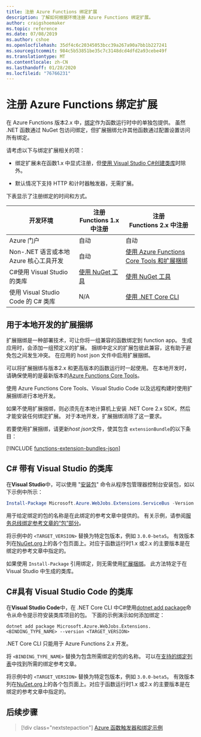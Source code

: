 ```yaml
---
title: 注册 Azure Functions 绑定扩展
description: 了解如何根据环境注册 Azure Functions 绑定扩展。
author: craigshoemaker
ms.topic: reference
ms.date: 07/08/2019
ms.author: cshoe
ms.openlocfilehash: 35df4c6c20345053bcc39a267a90a7bb1b227241
ms.sourcegitcommit: 984c5b53851be35c7c3148dcd4dfd2a93cebe49f
ms.translationtype: MT
ms.contentlocale: zh-CN
ms.lasthandoff: 01/28/2020
ms.locfileid: "76766231"
---
```

# <a name="register-azure-functions-binding-extensions"></a>注册 Azure Functions 绑定扩展

在 Azure Functions 版本2.x 中，[绑定](./functions-triggers-bindings.md)作为函数运行时中的单独包提供。 虽然 .NET 函数通过 NuGet 包访问绑定，但扩展捆绑允许其他函数通过配置设置访问所有绑定。

请考虑以下与绑定扩展相关的项：

- 绑定扩展未在函数1.x 中显式注册，但[使用 Visual Studio C#创建类库](#local-csharp)时除外。

- 默认情况下支持 HTTP 和计时器触发器，无需扩展。

下表显示了注册绑定的时间和方式。

| 开发环境 |注册<br/> Functions 1.x 中注册  |注册<br/> Functions 2.x 中注册  |
|-------------------------|------------------------------------|------------------------------------|
|Azure 门户|自动|自动|
|Non-.NET 语言或本地 Azure 核心工具开发|自动|[使用 Azure Functions Core Tools 和扩展捆绑](#extension-bundles)|
|C#使用 Visual Studio 的类库|[使用 NuGet 工具](#vs)|[使用 NuGet 工具](#vs)|
|使用 Visual Studio Code 的 C# 类库|N/A|[使用 .NET Core CLI](#vs-code)|

## <a name="extension-bundles"></a>用于本地开发的扩展捆绑

扩展捆绑是一种部署技术，可让你将一组兼容的函数绑定到 function app。 生成应用时，会添加一组预定义的扩展。 捆绑中定义的扩展包彼此兼容，这有助于避免包之间发生冲突。 在应用的 host json 文件中启用扩展捆绑。  

可以将扩展捆绑与版本2.x 和更高版本的函数运行时一起使用。 在本地开发时，请确保使用的是最新版本的[Azure Functions Core Tools](functions-run-local.md#v2)。

使用 Azure Functions Core Tools、Visual Studio Code 以及远程构建时使用扩展捆绑进行本地开发。

如果不使用扩展捆绑，则必须先在本地计算机上安装 .NET Core 2.x SDK，然后才能安装任何绑定扩展。 对于本地开发，扩展捆绑消除了这一要求。 

若要使用扩展捆绑，请更新*host json*文件，使其包含 `extensionBundle`的以下条目：
 
[!INCLUDE [functions-extension-bundles-json](../../includes/functions-extension-bundles-json.md)]

<a name="local-csharp"></a>

## <a name="vs"></a>C\# 带有 Visual Studio 的类库

在**Visual Studio**中，可以使用 "[安装包](https://docs.microsoft.com/nuget/tools/ps-ref-install-package)" 命令从程序包管理器控制台安装包，如以下示例中所示：

```powershell
Install-Package Microsoft.Azure.WebJobs.Extensions.ServiceBus -Version <TARGET_VERSION>
```

用于给定绑定的包的名称是在此绑定的参考文章中提供的。 有关示例，请参阅[服务总线绑定参考文章的“包”部分](functions-bindings-service-bus.md#packages---functions-1x)。

将示例中的 `<TARGET_VERSION>` 替换为特定包版本，例如 `3.0.0-beta5`。 有效版本列在[NuGet.org](https://nuget.org)上的各个包页面上。对应于函数运行时1.x 或2.x 的主要版本是在绑定的参考文章中指定的。

如果使用 `Install-Package` 引用绑定，则无需使用[扩展捆绑](#extension-bundles)。 此方法特定于在 Visual Studio 中生成的类库。

## <a name="vs-code"></a>C#具有 Visual Studio Code 的类库

在**Visual Studio Code**中，在 .NET Core CLI 中C#使用[dotnet add package](https://docs.microsoft.com/dotnet/core/tools/dotnet-add-package)命令从命令提示符安装类库项目的包。 下面的示例演示如何添加绑定：

```terminal
dotnet add package Microsoft.Azure.WebJobs.Extensions.<BINDING_TYPE_NAME> --version <TARGET_VERSION>
```

.NET Core CLI 只能用于 Azure Functions 2.x 开发。

将 `<BINDING_TYPE_NAME>` 替换为包含所需绑定的包的名称。 可以在[支持的绑定列表](./functions-triggers-bindings.md#supported-bindings)中找到所需的绑定参考文章。

将示例中的 `<TARGET_VERSION>` 替换为特定包版本，例如 `3.0.0-beta5`。 有效版本列在[NuGet.org](https://nuget.org)上的各个包页面上。对应于函数运行时1.x 或2.x 的主要版本是在绑定的参考文章中指定的。

## <a name="next-steps"></a>后续步骤
> [!div class="nextstepaction"]
> [Azure 函数触发器和绑定示例](./functions-bindings-example.md)
